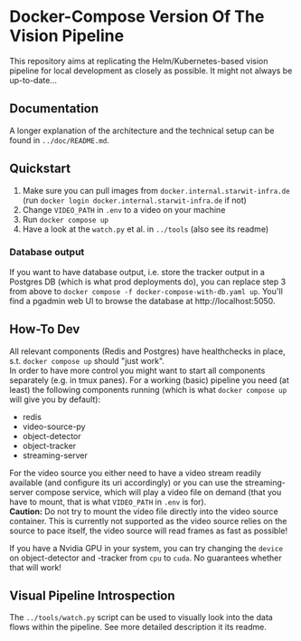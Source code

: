 # Docker-Compose Version Of The Vision Pipeline
This repository aims at replicating the Helm/Kubernetes-based vision pipeline for local development as closely as possible. It might not always be up-to-date...

## Documentation
A longer explanation of the architecture and the technical setup can be found in `../doc/README.md`.

## Quickstart
1. Make sure you can pull images from `docker.internal.starwit-infra.de` (run `docker login docker.internal.starwit-infra.de` if not)
2. Change `VIDEO_PATH` in `.env` to a video on your machine
3. Run `docker compose up`
4. Have a look at the `watch.py` et al. in `../tools` (also see its readme)

### Database output
If you want to have database output, i.e. store the tracker output in a Postgres DB (which is what prod deployments do), you can replace step 3 from above to `docker compose -f docker-compose-with-db.yaml up`. You'll find a pgadmin web UI to browse the database at http://localhost:5050.

## How-To Dev
All relevant components (Redis and Postgres) have healthchecks in place, s.t. `docker compose up` should "just work".\
In order to have more control you might want to start all components separately (e.g. in tmux panes).
For a working (basic) pipeline you need (at least) the following components running (which is what `docker compose up` will give you by default):
- redis
- video-source-py
- object-detector
- object-tracker
- streaming-server

For the video source you either need to have a video stream readily available (and configure its uri accordingly) or you can use the streaming-server compose service, which will play a video file on demand (that you have to mount, that is what `VIDEO_PATH` in `.env` is for).\
**Caution:** Do not try to mount the video file directly into the video source container. This is currently not supported as the video source relies on the source to pace itself, the video source will read frames as fast as possible!

If you have a Nvidia GPU in your system, you can try changing the `device` on object-detector and -tracker from `cpu` to `cuda`. No guarantees whether that will work!

## Visual Pipeline Introspection
The `../tools/watch.py` script can be used to visually look into the data flows within the pipeline. See more detailed description it its readme.